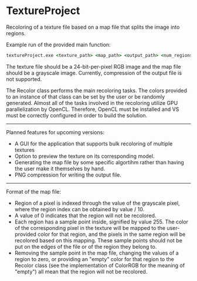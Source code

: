 # TextureProject
Recoloring of a texture file based on a map file that splits the image into regions.

Example run of the provided main function:

```cmd
textureProject.exe <texture_path> <map_path> <output_path> <num_regions>
```
The texture file should be a 24-bit-per-pixel RGB image and the map file should be a grayscale image. Currently, compression
of the output file is not supported.

The Recolor class performs the main recoloring tasks. The colors provided to an instance of that class can be set by the user 
or be randomly generated. Almost all of the tasks involved in the recoloring utilize GPU parallelization by OpenCL. Therefore, 
OpenCL must be installed and VS must be correctly configured in order to build the solution. 

---

Planned features for upcoming versions:
* A GUI for the application that supports bulk recoloring of multiple textures
* Option to preview the texture on its corresponding model.
* Generating the map file by some specific algortihm rather than having the user make it themselves by hand.
* PNG compression for writing the output file.

---

Format of the map file:
* Region of a pixel is indexed through the value of the grayscale pixel, where the region index can be obtained by value / 10.
* A value of 0 indicates that the region will not be recolored.
* Each region has a sample point inside, signified by value 255. The color of the corresponding pixel in the texture will be mapped
to the user-provided color for that region, and the pixels in the same region will be recolored based on this mapping. These sample
points should not be put on the edges of the file or of the region they belong to.
* Removing the sample point in the map file, changing the values of a region to zero, or providing an "empty" color for that region
to the Recolor class (see the implementation of ColorRGB for the meaning of "empty") all mean that the region will not be recolored.
